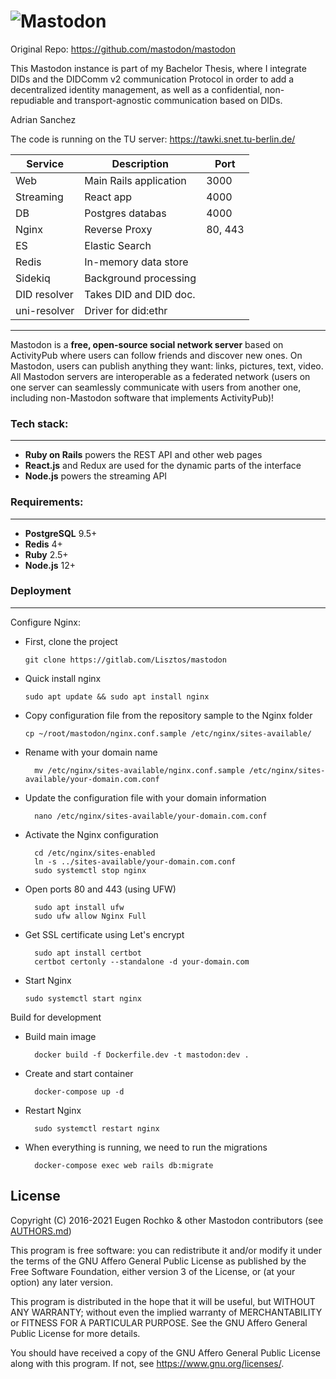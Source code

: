 
![Mastodon](https://i.imgur.com/NhZc40l.png)
========
Original Repo: https://github.com/mastodon/mastodon

This Mastodon instance is part of my Bachelor Thesis, where I integrate DIDs and the DIDComm v2 communication Protocol in order to add a decentralized identity management, as well as a confidential, non-repudiable and transport-agnostic communication based on DIDs.

Adrian Sanchez

The code is running on the TU server: https://tawki.snet.tu-berlin.de/

| Service      |      Description       |    Port   |
| -----------  | --------------------   | ----------|
| Web          | Main Rails application |  3000     |
| Streaming    | React app              |  4000     |
| DB           | Postgres databas       |  4000     |
| Nginx        | Reverse Proxy          |  80, 443  |
| ES           | Elastic Search         |           |
| Redis        | In-memory data store   |           |
| Sidekiq      | Background processing  |           |
| DID resolver | Takes DID and DID doc. |           |
| uni-resolver | Driver for did:ethr    |           |

-----------


Mastodon is a **free, open-source social network server** based on ActivityPub where users can follow friends and discover new ones. On Mastodon, users can publish anything they want: links, pictures, text, video. All Mastodon servers are interoperable as a federated network (users on one server can seamlessly communicate with users from another one, including non-Mastodon software that implements ActivityPub)!

### Tech stack:
----
- **Ruby on Rails** powers the REST API and other web pages
- **React.js** and Redux are used for the dynamic parts of the interface
- **Node.js** powers the streaming API

### Requirements:
-----
- **PostgreSQL** 9.5+
- **Redis** 4+
- **Ruby** 2.5+
- **Node.js** 12+


### Deployment
-------
Configure Nginx:

*  First, clone the project

    ```
    git clone https://gitlab.com/Lisztos/mastodon
    ```
*   Quick install nginx
    ```
    sudo apt update && sudo apt install nginx
    ```

* Copy configuration file from the repository sample to the Nginx folder

    ```
    cp ~/root/mastodon/nginx.conf.sample /etc/nginx/sites-available/
    ```

* Rename with your domain name
  ```
    mv /etc/nginx/sites-available/nginx.conf.sample /etc/nginx/sites-available/your-domain.com.conf
  ```

* Update the configuration file with your domain information
  ```
    nano /etc/nginx/sites-available/your-domain.com.conf
  ```

* Activate the Nginx configuration
  ```
    cd /etc/nginx/sites-enabled
    ln -s ../sites-available/your-domain.com.conf
    sudo systemctl stop nginx
  ```
* Open ports 80 and 443 (using UFW)
  ```
    sudo apt install ufw
    sudo ufw allow Nginx Full
  ```

* Get SSL certificate using Let's encrypt
  ```
    sudo apt install certbot
    certbot certonly --standalone -d your-domain.com
  ```

* Start Nginx
    ```
    sudo systemctl start nginx
    ```

Build for development

* Build main image
  ```
    docker build -f Dockerfile.dev -t mastodon:dev .
  ```

* Create and start container
  ```
    docker-compose up -d
  ```

* Restart Nginx
  ```
    sudo systemctl restart nginx
  ```

* When everything is running, we need to run the migrations
  ```
    docker-compose exec web rails db:migrate
  ```

## License

Copyright (C) 2016-2021 Eugen Rochko & other Mastodon contributors (see [AUTHORS.md](AUTHORS.md))

This program is free software: you can redistribute it and/or modify it under the terms of the GNU Affero General Public License as published by the Free Software Foundation, either version 3 of the License, or (at your option) any later version.

This program is distributed in the hope that it will be useful, but WITHOUT ANY WARRANTY; without even the implied warranty of MERCHANTABILITY or FITNESS FOR A PARTICULAR PURPOSE. See the GNU Affero General Public License for more details.

You should have received a copy of the GNU Affero General Public License along with this program. If not, see <https://www.gnu.org/licenses/>.
